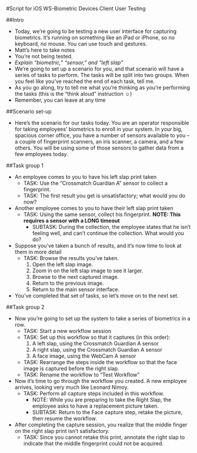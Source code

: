 #Script for iOS WS-Biometric Devices Client User Testing

##Intro
* Today, we’re going to be testing a new user interface for capturing biometrics.  It’s running on something like an iPad or iPhone, so no keyboard, no mouse.  You can use touch and gestures.
* Matt’s here to take notes 
* You’re not being tested.
* _Explain “biometric,” “sensor,” and “left slap”_
* We’re going to set up a scenario for you, and that scenario will have a series of tasks to perform.  The tasks will be split into two groups.  When you feel like you’ve reached the end of each task, tell me.
* As you go along, try to tell me what you’re thinking as you’re performing the tasks (this is the “think aloud” instruction ☺)
* Remember, you can leave at any time

##Scenario set-up
* Here’s the scenario for our tasks today.  You are an operator responsible for taking employees’ biometrics to enroll in your system.  In your big, spacious corner office, you have a number of sensors available to you – a couple of fingerprint scanners, an iris scanner, a camera, and a few others.  You will be using some of those sensors to gather data from a few employees today.

##Task group 1
* An employee comes to you to have his left slap print taken
    * TASK: Use the “Crossmatch Guardian A” sensor to collect a fingerprint.
    * TASK: The first result you get is unsatisfactory; what would you do now?
* Another employee comes to you to have their left slap print taken
    * TASK: Using the same sensor, collect his fingerprint. **NOTE: This requires a sensor with a LONG timeout**
        * SUBTASK: During the collection, the employee states that he isn’t feeling well, and can’t continue the collection.  What would you do?
* Suppose you’ve taken a bunch of results, and it’s now time to look at them in more detail
    * TASK: Browse the results you’ve taken.
        1. Open the left slap image.
        2. Zoom in on the left slap image to see it larger.
        3. Browse to the next captured image.
        4. Return to the previous image.
        5. Return to the main sensor interface.
* You’ve completed that set of tasks, so let’s move on to the next set.

##Task group 2
* Now you’re going to set up the system to take a series of biometrics in a row.
    * TASK: Start a new workflow session
    * TASK: Set up this workflow so that it captures (in this order):
        1. A left slap, using the Crossmatch Guardian A sensor
        2. A right slap, using the Crossmatch Guardian A sensor
        3. A face image, using the WebCam A sensor
    * TASK: Rearrange the steps inside the workflow so that the face image is captured before the right slap.
    * TASK: Rename the workflow to “Test Workflow”
* Now it’s time to go through the workflow you created.  A new employee arrives, looking very much like Leonard Nimoy.
    * TASK: Perform all capture steps included in this workflow.
        * NOTE: While you are preparing to take the Right Slap, the employee asks to have a replacement picture taken.
        * SUBTASK: Return to the Face capture step, retake the picture, then resume the workflow.
* After completing the capture session, you realize that the middle finger on the right slap print isn’t satisfactory.  
    * TASK: Since you cannot retake this print, annotate the right slap to indicate that the middle fingerprint could not be acquired.